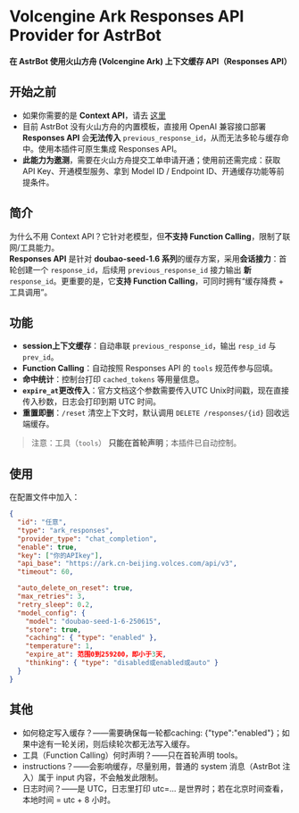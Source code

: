 # Volcengine Ark Responses API Provider for AstrBot

**在 AstrBot 使用火山方舟 (Volcengine Ark) 上下文缓存 API（Responses API）**

## 开始之前
- 如果你需要的是 **Context API**，请去 [这里](https://github.com/caqingtgas/astrbot_plugin_provider_ark_ContextAPI) 
- 目前 AstrBot 没有火山方舟的内置模板，直接用 OpenAI 兼容接口部署 **Responses API** 会**无法传入** `previous_response_id`，从而无法多轮与缓存命中。使用本插件可原生集成 Responses API。  
- **此能力为邀测**，需要在火山方舟提交工单申请开通；使用前还需完成：获取 API Key、开通模型服务、拿到 Model ID / Endpoint ID、开通缓存功能等前提条件。  


## 简介
为什么不用 Context API？它针对老模型，但**不支持 Function Calling**，限制了联网/工具能力。  
**Responses API** 是针对 **doubao-seed-1.6 系列**的缓存方案，采用**会话接力**：首轮创建一个 `response_id`，后续用 `previous_response_id` 接力输出 **新** `response_id`。更重要的是，它**支持 Function Calling**，可同时拥有“缓存降费 + 工具调用”。

## 功能
- **session上下文缓存**：自动串联 `previous_response_id`，输出 `resp_id` 与 `prev_id`。  
- **Function Calling**：自动按照 Responses API 的 `tools` 规范传参与回填。  
- **命中统计**：控制台打印 `cached_tokens` 等用量信息。  
- **`expire_at`更改传入**：官方文档这个参数需要传入UTC Unix时间戳，现在直接传入秒数，日志会打印到期 UTC 时间。
- **重置即删**：`/reset` 清空上下文时，默认调用 `DELETE /responses/{id}` 回收远端缓存。  
> 注意：工具（`tools`） **只能在首轮声明**；本插件已自动控制。


## 使用
在配置文件中加入：
```json
{
  "id": "任意",
  "type": "ark_responses",
  "provider_type": "chat_completion",
  "enable": true,
  "key": ["你的APIkey"],
  "api_base": "https://ark.cn-beijing.volces.com/api/v3",
  "timeout": 60,

  "auto_delete_on_reset": true,
  "max_retries": 3,
  "retry_sleep": 0.2,
  "model_config": {
    "model": "doubao-seed-1-6-250615",
    "store": true,
    "caching": { "type": "enabled" },
    "temperature": 1,
    "expire_at": 范围0到259200，即小于3天,
    "thinking": { "type": "disabled或enabled或auto" }
  }
}
```


## 其他
- 如何稳定写入缓存？——需要确保每一轮都caching: {"type":"enabled"}；如果中途有一轮关闭，则后续轮次都无法写入缓存。
- 工具（Function Calling）何时声明？——只在首轮声明 tools。
- instructions？——会影响缓存，尽量别用，普通的 system 消息（AstrBot 注入）属于 input 内容，不会触发此限制。
- 日志时间？——是 UTC，日志里打印 utc=... 是世界时；若在北京时间查看，本地时间 = utc + 8 小时。

